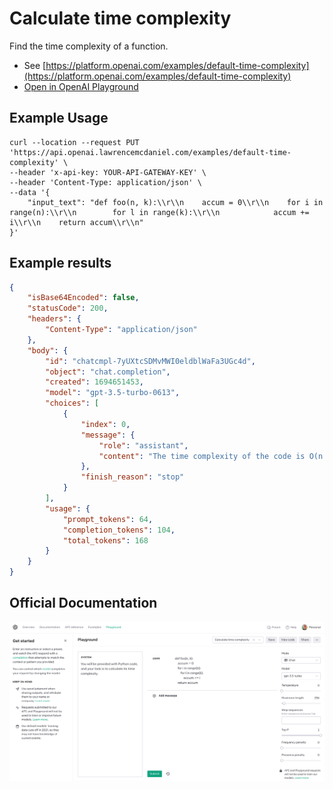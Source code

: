 # Calculate time complexity

Find the time complexity of a function.

- See [https://platform.openai.com/examples/default-time-complexity](https://platform.openai.com/examples/default-time-complexity)
- [Open in OpenAI Playground](https://platform.openai.com/playground/p/default-time-complexity)


## Example Usage

```console
curl --location --request PUT 'https://api.openai.lawrencemcdaniel.com/examples/default-time-complexity' \
--header 'x-api-key: YOUR-API-GATEWAY-KEY' \
--header 'Content-Type: application/json' \
--data '{
    "input_text": "def foo(n, k):\\r\\n    accum = 0\\r\\n    for i in range(n):\\r\\n        for l in range(k):\\r\\n            accum += i\\r\\n    return accum\\r\\n"
}'
```

## Example results

```json
{
    "isBase64Encoded": false,
    "statusCode": 200,
    "headers": {
        "Content-Type": "application/json"
    },
    "body": {
        "id": "chatcmpl-7yUXtcSDMvMWI0eldblWaFa3UGc4d",
        "object": "chat.completion",
        "created": 1694651453,
        "model": "gpt-3.5-turbo-0613",
        "choices": [
            {
                "index": 0,
                "message": {
                    "role": "assistant",
                    "content": "The time complexity of the code is O(n * k), where n and k are the inputs to the function.\n\nThe outer loop runs 'n' times, and the inner loop runs 'k' times for each iteration of the outer loop. Therefore, the total number of iterations of the inner loop is n * k.\n\nInside the loops, we have a constant-time operation 'accum += i', which takes O(1) time.\n\nHence, the overall time complexity of the code is O(n * k)."
                },
                "finish_reason": "stop"
            }
        ],
        "usage": {
            "prompt_tokens": 64,
            "completion_tokens": 104,
            "total_tokens": 168
        }
    }
}
```

## Official Documentation

![OpenAI Playground](https://raw.githubusercontent.com/FullStackWithLawrence/aws-openai/main/doc/examples/example-05-time-complexity.png "OpenAI Playground")
